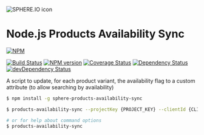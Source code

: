 ![SPHERE.IO icon](https://admin.sphere.io/assets/images/sphere_logo_rgb_long.png)

# Node.js Products Availability Sync

[![NPM](https://nodei.co/npm/sphere-products-availability-sync.png?downloads=true)](https://www.npmjs.org/package/sphere-products-availability-sync)

[![Build Status](https://secure.travis-ci.org/sphereio/sphere-products-availability-sync.png?branch=master)](http://travis-ci.org/sphereio/sphere-products-availability-sync) [![NPM version](https://badge.fury.io/js/sphere-products-availability-sync.png)](http://badge.fury.io/js/sphere-products-availability-sync) [![Coverage Status](https://coveralls.io/repos/sphereio/sphere-products-availability-sync/badge.png?branch=master)](https://coveralls.io/r/sphereio/sphere-products-availability-sync?branch=master) [![Dependency Status](https://david-dm.org/sphereio/sphere-products-availability-sync.png?theme=shields.io)](https://david-dm.org/sphereio/sphere-products-availability-sync) [![devDependency Status](https://david-dm.org/sphereio/sphere-products-availability-sync/dev-status.png?theme=shields.io)](https://david-dm.org/sphereio/sphere-products-availability-sync#info=devDependencies)

A script to update, for each product variant, the availability flag to a custom attribute (to allow searching by availability)

```bash
$ npm install -g sphere-products-availability-sync

$ products-availability-sync --projectKey {PROJECT_KEY} --clientId {CLIENT_ID} --clientSecret {CLIENT_SECRET}

# or for help about command options
$ products-availability-sync
```
